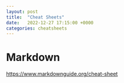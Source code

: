 ```yaml
---
layout: post
title:  "Cheat Sheets"
date:   2022-12-27 17:15:00 +0000
categories: cheatsheets
---
```


# Markdown
https://www.markdownguide.org/cheat-sheet

